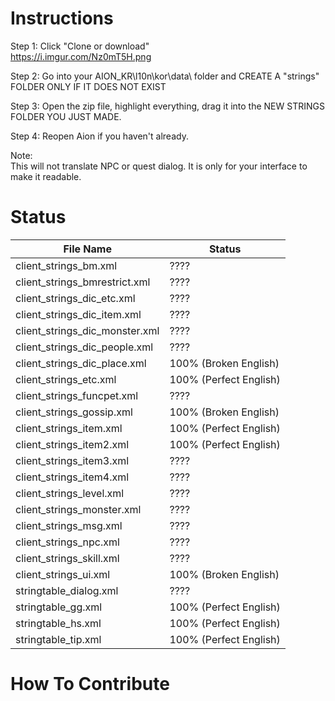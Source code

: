 # Instructions

Step 1: Click "Clone or download"  
https://i.imgur.com/Nz0mT5H.png  

Step 2: Go into your AION_KR\l10n\kor\data\ folder and CREATE A "strings" FOLDER ONLY IF IT DOES NOT EXIST  

Step 3: Open the zip file, highlight everything, drag it into the NEW STRINGS FOLDER YOU JUST MADE.  

Step 4: Reopen Aion if you haven't already.  

Note:  
This will not translate NPC or quest dialog.  It is only for your interface to make it readable.  

# Status 

File Name | Status
-------------------------- | --------------------------  
client_strings_bm.xml | ????  
client_strings_bmrestrict.xml | ????  
client_strings_dic_etc.xml | ????  
client_strings_dic_item.xml | ????  
client_strings_dic_monster.xml | ????  
client_strings_dic_people.xml | ????  
client_strings_dic_place.xml | 100% (Broken English)  
client_strings_etc.xml | 100% (Perfect English)  
client_strings_funcpet.xml | ????  
client_strings_gossip.xml | 100% (Broken English)  
client_strings_item.xml | 100% (Perfect English)  
client_strings_item2.xml | 100% (Perfect English) 
client_strings_item3.xml | ????  
client_strings_item4.xml | ????  
client_strings_level.xml | ????  
client_strings_monster.xml | ????  
client_strings_msg.xml | ????  
client_strings_npc.xml | ????  
client_strings_skill.xml | ????  
client_strings_ui.xml | 100% (Broken English)  
stringtable_dialog.xml | ????  
stringtable_gg.xml | 100% (Perfect English)  
stringtable_hs.xml | 100% (Perfect English)  
stringtable_tip.xml | 100% (Perfect English)  

# How To Contribute
